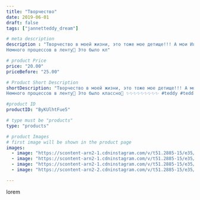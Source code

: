 ```yaml
---
title: "Творчество"
date: 2019-06-01
draft: false
tags: ["jannetteddy_dream"]

# meta description
description : "Творчество в моей жизни, это тоже мое детище!!! А мои Игрушки //- детки🧸🐻🐰🐷🦊🐱🐭🐶🐼 Так что я многодетная мама!!! 😉💞✨✨✨✨✨✨✨✨
Немного процессов в ленту🤗 Это было кл"

# product Price
price: "20.00"
priceBefore: "25.00"

# Product Short Description
shortDescription: "Творчество в моей жизни, это тоже мое детище!!! А мои Игрушки //- детки🧸🐻🐰🐷🦊🐱🐭🐶🐼 Так что я многодетная мама!!! 😉💞✨✨✨✨✨✨✨✨
Немного процессов в ленту🤗 Это было классно🙏 ✨✨✨✨✨✨✨✨✨ #teddy #teddybear #teddy_profession"

#product ID
productID: "ByKUlhtFue5"

# type must be "products"
type: "products"

# product Images
# first image will be shown in the product page
images:
  - image: "https://scontent-arn2-1.cdninstagram.com/v/t51.2885-15/e35/s1080x1080/59590333_173482826997107_1727489989718435261_n.jpg?_nc_ht=scontent-arn2-1.cdninstagram.com&_nc_cat=111&_nc_ohc=q9pQDTmsrg8AX92FKKT&tp=1&oh=d49dbf7866578692308f477672e7e05f&oe=605CACA1&ig_cache_key=MjA1NjU0NjcwOTE5NTM4NDM1Ng%3D%3D.2"
  - image: "https://scontent-arn2-1.cdninstagram.com/v/t51.2885-15/e35/s1080x1080/60804728_387089168575759_3283175213411228096_n.jpg?_nc_ht=scontent-arn2-1.cdninstagram.com&_nc_cat=107&_nc_ohc=c1NmOYWH26oAX_CmACq&tp=1&oh=2252e236e410b74658aa15486b5f5552&oe=605AB68B&ig_cache_key=MjA1NjU0NjcwOTE3MDA3MDc3Mg%3D%3D.2"
  - image: "https://scontent-arn2-1.cdninstagram.com/v/t51.2885-15/e35/s1080x1080/60269945_344186469603751_2506142477582250289_n.jpg?_nc_ht=scontent-arn2-1.cdninstagram.com&_nc_cat=107&_nc_ohc=smtrO6paDVoAX9smmm1&tp=1&oh=4ce97c9f750798707058bc2c36c90716&oe=605D0D26&ig_cache_key=MjA1NjU0NjcwOTE3ODUwODIxOQ%3D%3D.2"
  - image: "https://scontent-arn2-2.cdninstagram.com/v/t51.2885-15/e35/s1080x1080/60534289_176739866650760_4253468588068755937_n.jpg?_nc_ht=scontent-arn2-2.cdninstagram.com&_nc_cat=108&_nc_ohc=d1cWSifGQ_gAX-MEoHK&tp=1&oh=570c13952c558652a7727c7a6e0791a6&oe=605D30F1&ig_cache_key=MjA1NjU0NjcwOTE4NjkwODE2Nw%3D%3D.2"

---
```

lorem
